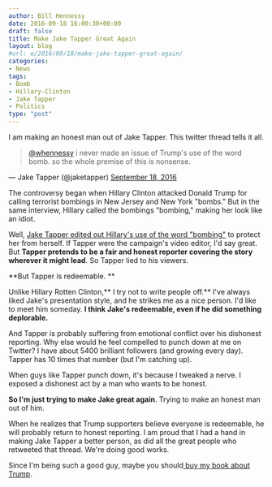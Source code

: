 ```yaml
---
author: Bill Hennessy
date: 2016-09-18 16:00:30+00:00
draft: false
title: Make Jake Tapper Great Again
layout: blog
#url: e/2016/09/18/make-jake-tapper-great-again/
categories:
- News
tags:
- Bomb
- Hillary-Clinton
- Jake Tapper
- Politics
type: "post"
---
```


I am making an honest man out of Jake Tapper. This twitter thread tells it all.



> 

> 
> [@whennessy](https://twitter.com/whennessy) i never made an issue of Trump's use of the word bomb. so the whole premise of this is nonsense.
> 
> 
— Jake Tapper (@jaketapper) [September 18, 2016](https://twitter.com/jaketapper/status/777525636265041920)





The controversy began when Hillary Clinton attacked Donald Trump for calling terrorist bombings in New Jersey and New York "bombs." But in the same interview, Hillary called the bombings "bombing," making her look like an idiot.

Well, [Jake Tapper edited out Hillary's use of the word "bombing"](https://www.breitbart.com/big-journalism/2016/09/18/cnn-jake-tapper-edits-clintons-bombings-remark/) to protect her from herself. If Tapper were the campaign's video editor, I'd say great. But **Tapper pretends to be a fair and honest reporter covering the story wherever it might lead**. So Tapper lied to his viewers.

**But Tapper is redeemable. **

Unlike Hillary Rotten Clinton,** I try not to write people off.** I've always liked Jake's presentation style, and he strikes me as a nice person. I'd like to meet him someday. **I think Jake's redeemable, even if he did something deplorable.**

And Tapper is probably suffering from emotional conflict over his dishonest reporting. Why else would he feel compelled to punch down at me on Twitter? I have about 5400 brilliant followers (and growing every day). Tapper has 10 times that number (but I'm catching up).

When guys like Tapper punch down, it's because I tweaked a nerve. I exposed a dishonest act by a man who wants to be honest.

**So I'm just trying to make Jake great again**. Trying to make an honest man out of him.

When he realizes that Trump supporters believe everyone is redeemable, he will probably return to honest reporting. I am proud that I had a hand in making Jake Tapper a better person, as did all the great people who retweeted that thread. We're doing good works.

Since I'm being such a good guy, maybe you should[ buy my book about Trump](https://amzn.to/2d8mPh1).
